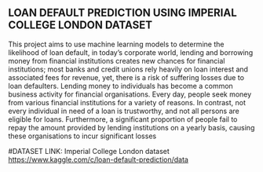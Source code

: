 ## LOAN DEFAULT PREDICTION USING IMPERIAL COLLEGE LONDON DATASET

This project aims to use machine learning models to determine the likelihood of
loan default, in today’s corporate world, lending and borrowing money from financial
institutions creates new chances for financial institutions; most banks and credit unions
rely heavily on loan interest and associated fees for revenue, yet, there is a risk of
suffering losses due to loan defaulters. Lending money to individuals has become a
common business activity for financial organisations. Every day, people seek money
from various financial institutions for a variety of reasons. In contrast, not every
individual in need of a loan is trustworthy, and not all persons are eligible for loans.
Furthermore, a significant proportion of people fail to repay the amount provided by
lending institutions on a yearly basis, causing these organisations to incur significant
losses

#DATASET LINK: Imperial College London dataset
https://www.kaggle.com/c/loan-default-prediction/data
